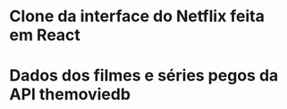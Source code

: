 # Clone da interface do Netflix feita em React
# Dados dos filmes e séries pegos da API themoviedb

